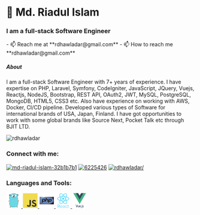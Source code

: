 <h1>👋 Md. Riadul Islam</h1>
<h3>I am a full-stack Software Engineer</h3>
- 📫 Reach me at **rdhawladar@gmail.com**
- 📫 How to reach me **rdhawladar@gmail.com**


<h5>About</h5>
<p>I am a full-stack Software Engineer with 7+ years of experience. I have expertise on PHP, Laravel, Symfony, CodeIgniter, JavaScript, JQuery, Vuejs,  Reactjs, NodeJS, Bootstrap, REST API, OAuth2, JWT, MySQL, PostgreSQL, MongoDB, HTML5, CSS3 etc. Also have experience on working with AWS, Docker, CI/CD pipeline. Developed various types of Software for international brands of USA, Japan, Finland. I have got opportunities to work with some global brands like Source Next, Pocket Talk etc through BJIT LTD. </p>

<p align="left"> <img src="https://komarev.com/ghpvc/?username=rdhawladar&label=Profile%20views&color=0e75b6&style=flat"
        alt="rdhawladar" /> </p>



<h3 align="left">Connect with me:</h3>
<p align="left">
    <a href="https://linkedin.com/in/md-riadul-islam-32b1b7b1" target="blank"><img
            align="center"
            src="https://raw.githubusercontent.com/rahuldkjain/github-profile-readme-generator/master/src/images/icons/Social/linked-in-alt.svg"
            alt="md-riadul-islam-32b1b7b1" height="30" width="40" /></a>
    <a href="https://stackoverflow.com/users/6225426" target="blank"><img align="center"
            src="https://raw.githubusercontent.com/rahuldkjain/github-profile-readme-generator/master/src/images/icons/Social/stack-overflow.svg"
            alt="6225426" height="30" width="40" /></a>
    <a href="https://www.leetcode.com/rdhawladar/" target="blank"><img align="center"
            src="https://raw.githubusercontent.com/rahuldkjain/github-profile-readme-generator/master/src/images/icons/Social/leet-code.svg"
            alt="rdhawladar/" height="30" width="40" /></a>
</p>

<h3 align="left">Languages and Tools:</h3>
<p align="left">
    <p align="left"> <a href="https://golang.org" target="_blank" rel="noreferrer"> <img src="https://raw.githubusercontent.com/devicons/devicon/master/icons/go/go-original.svg" alt="go" width="40" height="40"/> </a> <a href="https://developer.mozilla.org/en-US/docs/Web/JavaScript" target="_blank" rel="noreferrer"> <img src="https://raw.githubusercontent.com/devicons/devicon/master/icons/javascript/javascript-original.svg" alt="javascript" width="40" height="40"/> </a> <a href="https://www.php.net" target="_blank" rel="noreferrer"> <img src="https://raw.githubusercontent.com/devicons/devicon/master/icons/php/php-original.svg" alt="php" width="40" height="40"/> </a> <a href="https://reactjs.org/" target="_blank" rel="noreferrer"> <img src="https://raw.githubusercontent.com/devicons/devicon/master/icons/react/react-original-wordmark.svg" alt="react" width="40" height="40"/> </a> <a href="https://vuejs.org/" target="_blank" rel="noreferrer"> <img src="https://raw.githubusercontent.com/devicons/devicon/master/icons/vuejs/vuejs-original-wordmark.svg" alt="vuejs" width="40" height="40"/> </a> </p>
</p>

